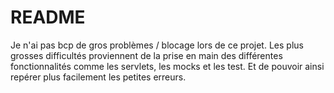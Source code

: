 # README
Je n'ai pas bcp de gros problèmes / blocage lors de ce projet. 
Les plus grosses difficultés proviennent de la prise en main des différentes fonctionnalités 
comme les servlets, les mocks et les test. 
Et de pouvoir ainsi repérer plus facilement les petites erreurs.
